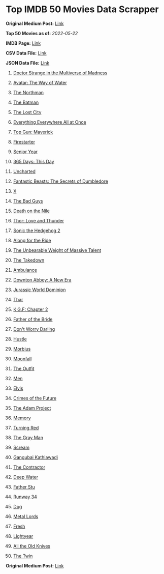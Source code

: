 # Top IMDB 50 Movies Data Scrapper

**Original Medium Post:** [Link](https://medium.com/@nishantsahoo/which-movie-should-i-watch-5c83a3c0f5b1) 

**Top 50 Movies as of:** _2022-05-22_

**IMDB Page:** [Link](http://www.imdb.com/search/title?release_date=2022,2022&title_type=feature)

**CSV Data File:** [Link](/Data/data.csv)

**JSON Data File:** [Link](/Data/data.json)

1. [Doctor Strange in the Multiverse of Madness](https://www.imdb.com/title/tt9419884/?ref_=adv_li_tt)

2. [Avatar: The Way of Water](https://www.imdb.com/title/tt1630029/?ref_=adv_li_tt)

3. [The Northman](https://www.imdb.com/title/tt11138512/?ref_=adv_li_tt)

4. [The Batman](https://www.imdb.com/title/tt1877830/?ref_=adv_li_tt)

5. [The Lost City](https://www.imdb.com/title/tt13320622/?ref_=adv_li_tt)

6. [Everything Everywhere All at Once](https://www.imdb.com/title/tt6710474/?ref_=adv_li_tt)

7. [Top Gun: Maverick](https://www.imdb.com/title/tt1745960/?ref_=adv_li_tt)

8. [Firestarter](https://www.imdb.com/title/tt1798632/?ref_=adv_li_tt)

9. [Senior Year](https://www.imdb.com/title/tt5315212/?ref_=adv_li_tt)

10. [365 Days: This Day](https://www.imdb.com/title/tt12996154/?ref_=adv_li_tt)

11. [Uncharted](https://www.imdb.com/title/tt1464335/?ref_=adv_li_tt)

12. [Fantastic Beasts: The Secrets of Dumbledore](https://www.imdb.com/title/tt4123432/?ref_=adv_li_tt)

13. [X](https://www.imdb.com/title/tt13560574/?ref_=adv_li_tt)

14. [The Bad Guys](https://www.imdb.com/title/tt8115900/?ref_=adv_li_tt)

15. [Death on the Nile](https://www.imdb.com/title/tt7657566/?ref_=adv_li_tt)

16. [Thor: Love and Thunder](https://www.imdb.com/title/tt10648342/?ref_=adv_li_tt)

17. [Sonic the Hedgehog 2](https://www.imdb.com/title/tt12412888/?ref_=adv_li_tt)

18. [Along for the Ride](https://www.imdb.com/title/tt14506528/?ref_=adv_li_tt)

19. [The Unbearable Weight of Massive Talent](https://www.imdb.com/title/tt11291274/?ref_=adv_li_tt)

20. [The Takedown](https://www.imdb.com/title/tt13822738/?ref_=adv_li_tt)

21. [Ambulance](https://www.imdb.com/title/tt4998632/?ref_=adv_li_tt)

22. [Downton Abbey: A New Era](https://www.imdb.com/title/tt11703710/?ref_=adv_li_tt)

23. [Jurassic World Dominion](https://www.imdb.com/title/tt8041270/?ref_=adv_li_tt)

24. [Thar](https://www.imdb.com/title/tt14479746/?ref_=adv_li_tt)

25. [K.G.F: Chapter 2](https://www.imdb.com/title/tt10698680/?ref_=adv_li_tt)

26. [Father of the Bride](https://www.imdb.com/title/tt13249596/?ref_=adv_li_tt)

27. [Don't Worry Darling](https://www.imdb.com/title/tt10731256/?ref_=adv_li_tt)

28. [Hustle](https://www.imdb.com/title/tt8009428/?ref_=adv_li_tt)

29. [Morbius](https://www.imdb.com/title/tt5108870/?ref_=adv_li_tt)

30. [Moonfall](https://www.imdb.com/title/tt5834426/?ref_=adv_li_tt)

31. [The Outfit](https://www.imdb.com/title/tt14114802/?ref_=adv_li_tt)

32. [Men](https://www.imdb.com/title/tt13841850/?ref_=adv_li_tt)

33. [Elvis](https://www.imdb.com/title/tt3704428/?ref_=adv_li_tt)

34. [Crimes of the Future](https://www.imdb.com/title/tt14549466/?ref_=adv_li_tt)

35. [The Adam Project](https://www.imdb.com/title/tt2463208/?ref_=adv_li_tt)

36. [Memory](https://www.imdb.com/title/tt11827628/?ref_=adv_li_tt)

37. [Turning Red](https://www.imdb.com/title/tt8097030/?ref_=adv_li_tt)

38. [The Gray Man](https://www.imdb.com/title/tt1649418/?ref_=adv_li_tt)

39. [Scream](https://www.imdb.com/title/tt11245972/?ref_=adv_li_tt)

40. [Gangubai Kathiawadi](https://www.imdb.com/title/tt10083340/?ref_=adv_li_tt)

41. [The Contractor](https://www.imdb.com/title/tt10323676/?ref_=adv_li_tt)

42. [Deep Water](https://www.imdb.com/title/tt2180339/?ref_=adv_li_tt)

43. [Father Stu](https://www.imdb.com/title/tt14439896/?ref_=adv_li_tt)

44. [Runway 34](https://www.imdb.com/title/tt11460992/?ref_=adv_li_tt)

45. [Dog](https://www.imdb.com/title/tt11252248/?ref_=adv_li_tt)

46. [Metal Lords](https://www.imdb.com/title/tt12141112/?ref_=adv_li_tt)

47. [Fresh](https://www.imdb.com/title/tt13403046/?ref_=adv_li_tt)

48. [Lightyear](https://www.imdb.com/title/tt10298810/?ref_=adv_li_tt)

49. [All the Old Knives](https://www.imdb.com/title/tt3706352/?ref_=adv_li_tt)

50. [The Twin](https://www.imdb.com/title/tt12390572/?ref_=adv_li_tt)

**Original Medium Post:** [Link](https://medium.com/@nishantsahoo/which-movie-should-i-watch-5c83a3c0f5b1) 
